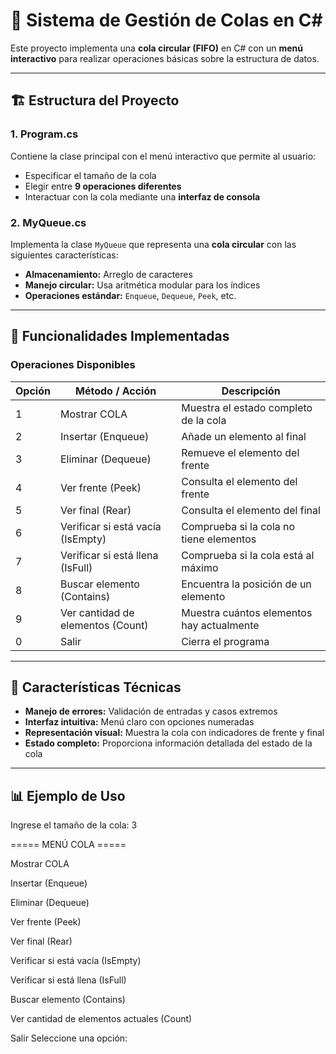 # 📂 Sistema de Gestión de Colas en C#

Este proyecto implementa una **cola circular (FIFO)** en C# con un **menú interactivo** para realizar operaciones básicas sobre la estructura de datos.

---

## 🏗️ Estructura del Proyecto

### 1. Program.cs
Contiene la clase principal con el menú interactivo que permite al usuario:

- Especificar el tamaño de la cola  
- Elegir entre **9 operaciones diferentes**  
- Interactuar con la cola mediante una **interfaz de consola**

### 2. MyQueue.cs
Implementa la clase `MyQueue` que representa una **cola circular** con las siguientes características:

- **Almacenamiento:** Arreglo de caracteres  
- **Manejo circular:** Usa aritmética modular para los índices  
- **Operaciones estándar:** `Enqueue`, `Dequeue`, `Peek`, etc.

---

## 🎯 Funcionalidades Implementadas

### Operaciones Disponibles

| Opción | Método / Acción                   | Descripción |
|--------|----------------------------------|------------|
| 1      | Mostrar COLA                     | Muestra el estado completo de la cola |
| 2      | Insertar (Enqueue)               | Añade un elemento al final |
| 3      | Eliminar (Dequeue)               | Remueve el elemento del frente |
| 4      | Ver frente (Peek)                | Consulta el elemento del frente |
| 5      | Ver final (Rear)                 | Consulta el elemento del final |
| 6      | Verificar si está vacía (IsEmpty)| Comprueba si la cola no tiene elementos |
| 7      | Verificar si está llena (IsFull) | Comprueba si la cola está al máximo |
| 8      | Buscar elemento (Contains)       | Encuentra la posición de un elemento |
| 9      | Ver cantidad de elementos (Count)| Muestra cuántos elementos hay actualmente |
| 0      | Salir                             | Cierra el programa |

---

## 🔧 Características Técnicas

- **Manejo de errores:** Validación de entradas y casos extremos  
- **Interfaz intuitiva:** Menú claro con opciones numeradas  
- **Representación visual:** Muestra la cola con indicadores de frente y final  
- **Estado completo:** Proporciona información detallada del estado de la cola  

---

## 📊 Ejemplo de Uso

Ingrese el tamaño de la cola: 3

===== MENÚ COLA =====

Mostrar COLA

Insertar (Enqueue)

Eliminar (Dequeue)

Ver frente (Peek)

Ver final (Rear)

Verificar si está vacía (IsEmpty)

Verificar si está llena (IsFull)

Buscar elemento (Contains)

Ver cantidad de elementos actuales (Count)

Salir
Seleccione una opción: